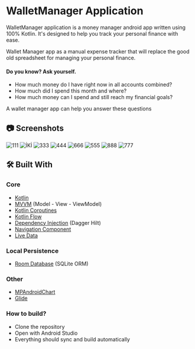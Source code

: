 
# WalletManager Application

WalletManager application is a  money manager android app written using 100% Kotlin. It's designed to help you track your personal finance with ease.

Wallet Manager app as a manual expense tracker that will replace the good old spreadsheet for managing your personal finance.

#### Do you know? Ask yourself.

*  How much money do I have right now in all accounts combined?
*  How much did I spend this month and where?
*  How much money can I spend and still reach my financial goals?

A wallet manager app can help you answer these questions
## 📷 Screenshots 
![111](https://user-images.githubusercontent.com/105236639/215442392-293c67d0-a440-4380-88f8-ce25d50cf516.png)
![İKİ](https://user-images.githubusercontent.com/105236639/215442212-2736b34a-7a2d-46d5-b470-da965bed27f6.png)
![333](https://user-images.githubusercontent.com/105236639/215443088-0aad3a0d-400c-467b-be47-32c703bf21dc.png)
![444](https://user-images.githubusercontent.com/105236639/215443101-56fe99ee-789c-4833-aa62-9089388fae95.png)
![666](https://user-images.githubusercontent.com/105236639/215443123-f24b98d1-5c69-482f-ad9d-662999f61984.png)
![555](https://user-images.githubusercontent.com/105236639/215443109-6e58afe7-ffd6-40dc-b1f5-fc13463da713.png)
![888](https://user-images.githubusercontent.com/105236639/215443132-67ab335a-e5ab-40d0-b732-db01292cfe27.png)
![777](https://user-images.githubusercontent.com/105236639/215443128-089cffbd-4d4f-4f3a-b91c-423c7be4e1e0.png)



  
## 🛠 Built With

### Core

* [Kotlin](https://kotlinlang.org/)
* [MVVM](https://en.wikipedia.org/wiki/Model%E2%80%93view%E2%80%93viewmodel) (Model - View - ViewModel)
* [Kotlin Coroutines](https://kotlinlang.org/docs/coroutines-overview.html)
* [Kotlin Flow](https://kotlinlang.org/docs/flow.html)
* [Dependency Injection](https://developer.android.com/training/dependency-injection) (Dagger Hilt)
* [Navigation Component](https://developer.android.com/guide/navigation/navigation-getting-started)
* [Live Data](https://developer.android.com/topic/libraries/architecture/livedata)

### Local Persistence

* [Room Database](https://developer.android.com/training/data-storage/room) (SQLite ORM)

### Other

* [MPAndroidChart](https://github.com/PhilJay/MPAndroidChart)
* [Glide](https://github.com/bumptech/glide)


### How to build?

- Clone the repository
- Open with Android Studio
- Everything should sync and build automatically

